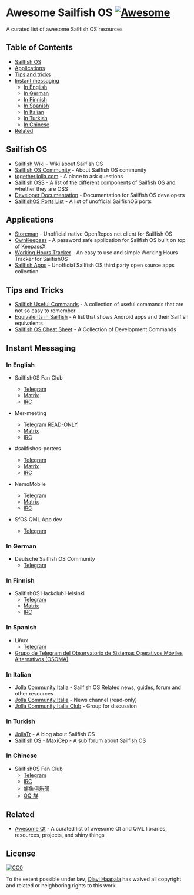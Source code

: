 # Awesome Sailfish OS [![Awesome](https://awesome.re/badge.svg)](https://awesome.re)

A curated list of awesome Sailfish OS resources

## Table of Contents

<!-- START doctoc generated TOC please keep comment here to allow auto update -->

<!-- DON'T EDIT THIS SECTION, INSTEAD RE-RUN doctoc TO UPDATE -->

* [Sailfish OS](#sailfish-os)
* [Applications](#applications)
* [Tips and tricks](#tips-and-tricks)
* [Instant messaging](#instant-messaging)
  * [In English](#in-english)
  * [In German](#in-german)
  * [In Finnish](#in-finnish)
  * [In Spanish](#in-spanish)
  * [In Italian](#in-italian)
  * [In Turkish](#in-turkish)
  * [In Chinese](#in-chinese)
* [Related](#related)

<!-- END doctoc generated TOC please keep comment here to allow auto update -->

## Sailfish OS

* [Sailfish Wiki](https://sailfishos.org/about/) - Wiki about Sailfish OS
* [Sailfish OS Community](https://sailfishos.org/community/) - About Sailfish OS
  community
* [together.jolla.com](https://together.jolla.com/questions/) - A place to ask
  questions
* [Sailfish OSS](https://wiki.merproject.org/wiki/SailfishOSS) - A list of the
  different components of Sailfish OS and whether they are OSS
* [Developer Documentation](https://sailfishos.org/wiki/SailfishOS) -
  Documentation for Sailfish OS developers
* [SailfishOS Ports List](https://wiki.merproject.org/wiki/Adaptations/libhybris) -
  A list of unofficial SailfishOS ports

## Applications

* [Storeman](https://github.com/mentaljam/harbour-storeman) - Unofficial native
  OpenRepos.net client for Sailfish OS
* [OwnKeepass](https://github.com/jobe-m/ownkeepass) - A password safe
  application for Sailfish OS built on top of KeepassX
* [Working Hours Tracker](https://wht.olpe.fi/) - An easy to use and simple
  Working Hours Tracker for SailfishOS
* [Sailfish Apps](https://github.com/sailfishapps) - Unofficial Sailfish OS third party open source apps collection

## Tips and Tricks

* [Sailfish Useful Commands](https://github.com/olpeh/sailfish-useful-commands) -
  A collection of useful commands that are not so easy to remember
* [Equivalents in Sailfish](https://github.com/maidis/equivalentsinsailfish) - A list that shows Android apps and their Sailfish equivalents
* [Sailfish OS Cheat Sheet](https://sailfishos.org/wiki/Sailfish_OS_Cheat_Sheet) - A Collection of Development Commands

## Instant Messaging

### In English

* SailfishOS Fan Club
  * [Telegram](https://t.me/joinchat/AWx9iUE-U9qNKNpGgSbd3w)
  * [Matrix](https://riot.im/app/#/room/#jfc:matrix.org)
  * [IRC](https://kiwiirc.com/client/irc.freenode.net:+6697/#jollafanclub)
* Mer-meeting

  * [Telegram READ-ONLY](https://t.me/joinchat/AWx9iQKLefzSQFXQqq_hyw)
  * [Matrix](https://riot.im/app/#/room/#freenode_#mer-meeting)
  * [IRC](https://kiwiirc.com/client/irc.freenode.net:+6697/#Mer-meeting)

* #sailfishos-porters
  * [Telegram](https://t.me/joinchat/AAAAAAlWDbzGlsfrU5DD6A)
  * [Matrix](https://riot.im/app/#/room/#freenode_#sailfishos-porters:matrix.org)
  * [IRC](https://kiwiirc.com/client/irc.freenode.net:+6697/#sailfishos-porters)
* NemoMobile
  * [Telegram](https://t.me/NemoMobile)
  * [Matrix](https://riot.im/app/#/room/#freenode_#nemomobile:matrix.org)
  * [IRC](https://kiwiirc.com/client/irc.freenode.net:+6697/#NemoMobile)
* SfOS QML App dev
  * [Telegram](https://t.me/joinchat/Az9rWwlOc_IF0iv8k-3QRg)

### In German

* Deutsche Sailfish OS Community
  * [Telegram](https://t.me/joinchat/CCMYXQnxqdpVWVooiTdWTQ)

### In Finnish

* SailfishOS Hackclub Helsinki
  * [Telegram](https://telegram.me/joinchat/AWx9iQi71psKR-isKktNTQ)
  * [Matrix](https://riot.im/app/#/room/#sailfishos-hackclub-helsinki:disroot.org)
  * [IRC](https://kiwiirc.com/client/irc.freenode.net:+6697/#sailfish-hackclub-hki)

### In Spanish

* Liñux
  * [Telegram](https://t.me/joinchat/AYOjv0Bp2yQI9r2vW29mPQ)
* [Grupo de Telegram del Observatorio de Sistemas Operativos Móviles Alternativos (OSOMA)](https://t.me/joinchat/Ea-hiUOt0N2tkXuP08TB5A)

### In Italian

* [Jolla Community Italia](https://jollacommunity.it) - Sailfish OS Related news, guides, forum and other resources
* [Jolla Community Italia](https://t.me/jollait) - News channel (read-only)
* [Jolla Community Italia Club](https://t.me/jollaitclub) - Group for discussion

### In Turkish

* [JollaTr](https://jollatr.blogspot.com.tr/) - A blog about Sailfish OS
* [Sailfish OS - MaxiCep](https://www.maxicep.com/forum/kategori/sailfish-os.765/) - A sub forum about Sailfish OS

### In Chinese

* SailfishOS Fan Club
  * [Telegram](https://t.me/jollacn)
  * [IRC](https://kiwiirc.com/client/irc.freenode.net:+6697/#jolla-cn)
  * [旗鱼俱乐部](https://sailfishos.club)
  * [QQ 群](https://jq.qq.com/?_wv=1027&k=5Ci7vyS)

## Related

* [Awesome Qt](https://github.com/mikalv/awesome-qt-qml/blob/master/README.md) -
  A curated list of awesome Qt and QML libraries, resources, projects, and shiny
  things

## License

[![CC0](http://mirrors.creativecommons.org/presskit/buttons/88x31/svg/cc-zero.svg)](https://creativecommons.org/publicdomain/zero/1.0/)

To the extent possible under law, [Olavi Haapala](https://github.com/olpeh) has waived all copyright and related or neighboring rights to this work.
